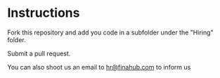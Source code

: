 # Instructions
Fork this repository and add you code in a subfolder under the "Hiring" folder. 

Submit a pull request. 

You can also shoot us an email to hr@finahub.com to inform us 
